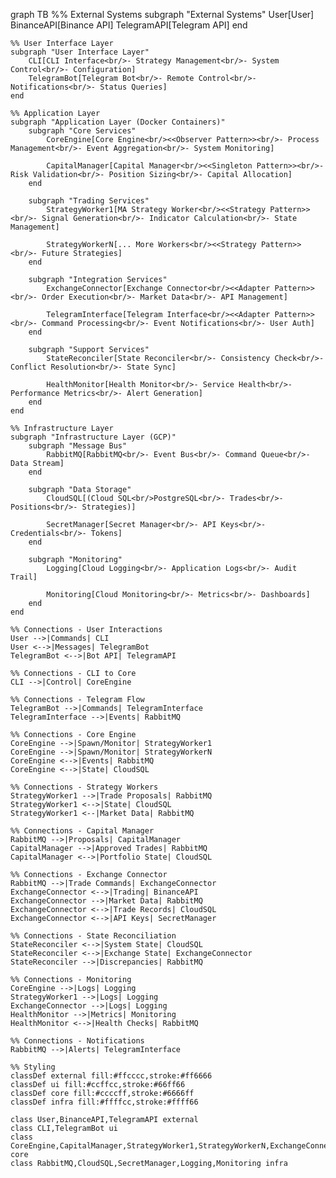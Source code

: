 graph TB
    %% External Systems
    subgraph "External Systems"
        User[User]
        BinanceAPI[Binance API]
        TelegramAPI[Telegram API]
    end

    %% User Interface Layer
    subgraph "User Interface Layer"
        CLI[CLI Interface<br/>- Strategy Management<br/>- System Control<br/>- Configuration]
        TelegramBot[Telegram Bot<br/>- Remote Control<br/>- Notifications<br/>- Status Queries]
    end

    %% Application Layer
    subgraph "Application Layer (Docker Containers)"
        subgraph "Core Services"
            CoreEngine[Core Engine<br/><<Observer Pattern>><br/>- Process Management<br/>- Event Aggregation<br/>- System Monitoring]
            
            CapitalManager[Capital Manager<br/><<Singleton Pattern>><br/>- Risk Validation<br/>- Position Sizing<br/>- Capital Allocation]
        end
        
        subgraph "Trading Services"
            StrategyWorker1[MA Strategy Worker<br/><<Strategy Pattern>><br/>- Signal Generation<br/>- Indicator Calculation<br/>- State Management]
            
            StrategyWorkerN[... More Workers<br/><<Strategy Pattern>><br/>- Future Strategies]
        end
        
        subgraph "Integration Services"
            ExchangeConnector[Exchange Connector<br/><<Adapter Pattern>><br/>- Order Execution<br/>- Market Data<br/>- API Management]
            
            TelegramInterface[Telegram Interface<br/><<Adapter Pattern>><br/>- Command Processing<br/>- Event Notifications<br/>- User Auth]
        end
        
        subgraph "Support Services"
            StateReconciler[State Reconciler<br/>- Consistency Check<br/>- Conflict Resolution<br/>- State Sync]
            
            HealthMonitor[Health Monitor<br/>- Service Health<br/>- Performance Metrics<br/>- Alert Generation]
        end
    end

    %% Infrastructure Layer
    subgraph "Infrastructure Layer (GCP)"
        subgraph "Message Bus"
            RabbitMQ[RabbitMQ<br/>- Event Bus<br/>- Command Queue<br/>- Data Stream]
        end
        
        subgraph "Data Storage"
            CloudSQL[(Cloud SQL<br/>PostgreSQL<br/>- Trades<br/>- Positions<br/>- Strategies)]
            
            SecretManager[Secret Manager<br/>- API Keys<br/>- Credentials<br/>- Tokens]
        end
        
        subgraph "Monitoring"
            Logging[Cloud Logging<br/>- Application Logs<br/>- Audit Trail]
            
            Monitoring[Cloud Monitoring<br/>- Metrics<br/>- Dashboards]
        end
    end

    %% Connections - User Interactions
    User -->|Commands| CLI
    User <-->|Messages| TelegramBot
    TelegramBot <-->|Bot API| TelegramAPI
    
    %% Connections - CLI to Core
    CLI -->|Control| CoreEngine
    
    %% Connections - Telegram Flow
    TelegramBot -->|Commands| TelegramInterface
    TelegramInterface -->|Events| RabbitMQ
    
    %% Connections - Core Engine
    CoreEngine -->|Spawn/Monitor| StrategyWorker1
    CoreEngine -->|Spawn/Monitor| StrategyWorkerN
    CoreEngine <-->|Events| RabbitMQ
    CoreEngine <-->|State| CloudSQL
    
    %% Connections - Strategy Workers
    StrategyWorker1 -->|Trade Proposals| RabbitMQ
    StrategyWorker1 <-->|State| CloudSQL
    StrategyWorker1 <--|Market Data| RabbitMQ
    
    %% Connections - Capital Manager
    RabbitMQ -->|Proposals| CapitalManager
    CapitalManager -->|Approved Trades| RabbitMQ
    CapitalManager <-->|Portfolio State| CloudSQL
    
    %% Connections - Exchange Connector
    RabbitMQ -->|Trade Commands| ExchangeConnector
    ExchangeConnector <-->|Trading| BinanceAPI
    ExchangeConnector -->|Market Data| RabbitMQ
    ExchangeConnector <-->|Trade Records| CloudSQL
    ExchangeConnector <-->|API Keys| SecretManager
    
    %% Connections - State Reconciliation
    StateReconciler <-->|System State| CloudSQL
    StateReconciler <-->|Exchange State| ExchangeConnector
    StateReconciler -->|Discrepancies| RabbitMQ
    
    %% Connections - Monitoring
    CoreEngine -->|Logs| Logging
    StrategyWorker1 -->|Logs| Logging
    ExchangeConnector -->|Logs| Logging
    HealthMonitor -->|Metrics| Monitoring
    HealthMonitor <-->|Health Checks| RabbitMQ
    
    %% Connections - Notifications
    RabbitMQ -->|Alerts| TelegramInterface
    
    %% Styling
    classDef external fill:#ffcccc,stroke:#ff6666
    classDef ui fill:#ccffcc,stroke:#66ff66
    classDef core fill:#ccccff,stroke:#6666ff
    classDef infra fill:#ffffcc,stroke:#ffff66
    
    class User,BinanceAPI,TelegramAPI external
    class CLI,TelegramBot ui
    class CoreEngine,CapitalManager,StrategyWorker1,StrategyWorkerN,ExchangeConnector,TelegramInterface,StateReconciler,HealthMonitor core
    class RabbitMQ,CloudSQL,SecretManager,Logging,Monitoring infra